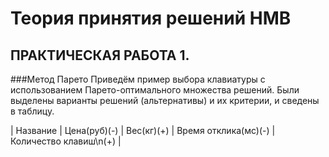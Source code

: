 Теория принятия решений НМВ
===========================
ПРАКТИЧЕСКАЯ РАБОТА 1.
----------------------
###Метод Парето
Приведём пример выбора клавиатуры с использованием Парето-оптимального множества решений.
Были выделены варианты решений (альтернативы) и их критерии, и сведены в таблицу.

| Название | Цена(руб)(-) | Вес(кг)(+) | Время отклика(мс)(-) | Количество клавиш\n(+) |